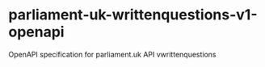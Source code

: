 # parliament-uk-writtenquestions-v1-openapi
OpenAPI specification for parliament.uk API vwrittenquestions
